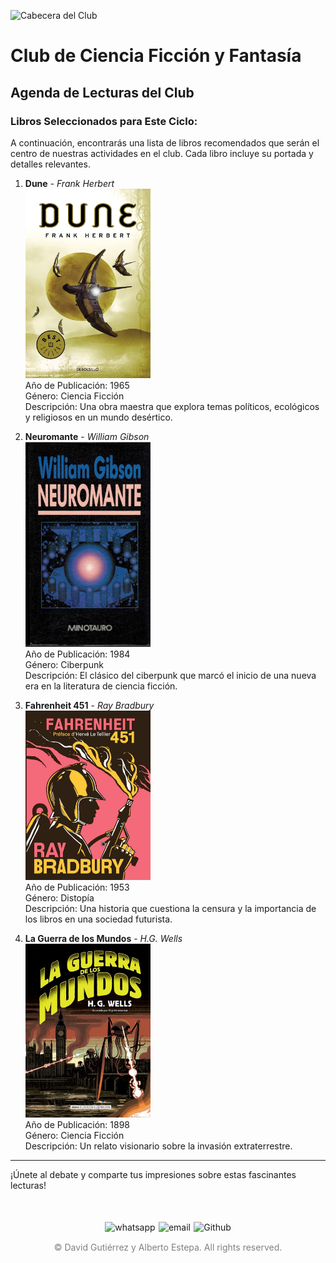 ![Cabecera del Club](../../imagenes/1.Club_Ficcion/retro_sci_fi_pulp_adventure__10_by_zombardo_dhmunvr-fullview.png)

# Club de Ciencia Ficción y Fantasía

## Agenda de Lecturas del Club

### Libros Seleccionados para Este Ciclo:

A continuación, encontrarás una lista de libros recomendados que serán el centro de nuestras actividades en el club. Cada libro incluye su portada y detalles relevantes.

1. **Dune** - *Frank Herbert*  
   <img src="../../imagenes/Portadas_Libros/Dune.jpg" alt="Portada de Dune" width="200px">  
   Año de Publicación: 1965  
   Género: Ciencia Ficción  
   Descripción: Una obra maestra que explora temas políticos, ecológicos y religiosos en un mundo desértico.

2. **Neuromante** - *William Gibson*  
   <img src="../../imagenes/Portadas_Libros/Neuromante.jpg" alt="Portada de Neuromante" width="200px">  
   Año de Publicación: 1984  
   Género: Ciberpunk  
   Descripción: El clásico del ciberpunk que marcó el inicio de una nueva era en la literatura de ciencia ficción.

3. **Fahrenheit 451** - *Ray Bradbury*  
   <img src="../../imagenes/Portadas_Libros/Fahrenheit.jpg" alt="Portada de Fahrenheit 451" width="200px">  
   Año de Publicación: 1953  
   Género: Distopía  
   Descripción: Una historia que cuestiona la censura y la importancia de los libros en una sociedad futurista.

4. **La Guerra de los Mundos** - *H.G. Wells*  
   <img src="../../imagenes/Portadas_Libros/LaGuerraDeLosMundos.jpg" alt="Portada de La Guerra de los Mundos" width="200px">  
   Año de Publicación: 1898  
   Género: Ciencia Ficción  
   Descripción: Un relato visionario sobre la invasión extraterrestre.

---

¡Únete al debate y comparte tus impresiones sobre estas fascinantes lecturas!

<div style="display: flex; justify-content: space-between; align-items: center; margin-left: 30%;margin-right: 30%;margin-top: 50px">
  <img src="../../imagenes/whatsapplogo.png" alt="whatsapp">
  <img src="../../imagenes/emaillogopng.png" alt="email" >
  <img src="../../imagenes/githublogopng.png" alt="Github">
</div>

<p style="text-align: center;color:grey; margin-top: 3%"> 
&copy David Gutiérrez y Alberto Estepa. All rights reserved.
</p>